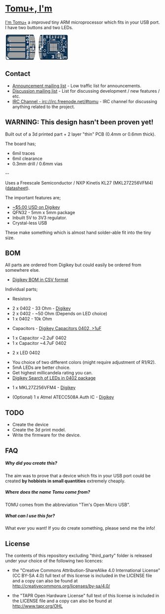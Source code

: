 
# [Tomu+, I'm](tomu.im)

[I'm Tomu+](tomu.im) a *improved* tiny ARM microprocessor which fits in your USB port.
I have two buttons and two LEDs.

![Tomu Front Render](img/tomu-front.png)
![Tomu Back Render](img/tomu-back.png)

## Contact

 * [Announcement mailing list](https://groups.google.com/forum/#!forum/tomu-announce/join) - Low traffic list for announcements.
 * [Discussion mailing list](https://groups.google.com/forum/#!forum/tomu-discuss/join) - List for discussing development / new features / etc.
 * [IRC Channel - irc://irc.freenode.net/#tomu](https://webchat.freenode.net/?channels=#tomu) - IRC channel for discussing anything related to the project.

## WARNING: This design hasn't been proven yet!

Built out of a 3d printed part + 2 layer "thin" PCB (0.4mm or 0.6mm thick).

The board has;
 * 6mil traces
 * 6mil clearance
 * 0.3mm drill / 0.6mm vias

--

Uses a Freescale Semiconductor / NXP Kinetis KL27 (MKL27Z256VFM4) ([datasheet](http://cache.freescale.com/files/32bit/doc/data_sheet/KL27P64M48SF6.pdf)).

The important features are;
 * [~$5.00 USD on Digikey](https://www.digikey.com.au/product-detail/en/freescale-semiconductor-nxp/MKL27Z256VFM4/MKL27Z256VFM4-ND/4988919)
 * QFN32 - 5mm x 5mm package
 * Inbuilt 5V to 3V3 regulator.
 * Crystal-less USB

These make something which is almost hand solder-able fit into the tiny size.

## BOM

All parts are ordered from Digikey but could easily be ordered from somewhere else.

 * [Digikey BOM in CSV format](bom-digikey.csv)

Individual parts;

 * Resistors
  - 2 x 0402 - 33 Ohm - [Digikey](https://www.digikey.com.au/short/35385r)
  - 2 x 0402 - ~50 Ohm (Depends on LED choice)
  - 1 x 0402 - 10k Ohm

 * Capacitors - [Digikey Capacitors 0402, >1uF](https://www.digikey.com.au/short/3m8r4z)
  - 1 x Capacitor ~2.2uF 0402
  - 1 x Capacitor ~4.7uF 0402

 * 2 x LED 0402
  - You choice of two different colors (might require adjustment of R1/R2).
  - 5mA LEDs are better choice.
  - Get highest millicandela rating you can.
  - [Digikey Search of LEDs in 0402 package](https://www.digikey.com.au/short/3m8rz0)

 * 1 x MKL27Z256VFM4 - [Digikey](https://www.digikey.com.au/short/353852)

 * (Optional) 1 x Atmel ATECC508A Auth IC - [Digikey](https://www.digikey.com.au/short/35385n)

## TODO

 * Create the device
 * Create the 3d print model.
 * Write the firmware for the device.

## FAQ

##### Why did you create this?

The aim was to prove that a device which fits in your USB port could be created
**by hobbists in small quantities** extremely cheaply.

##### Where does the name Tomu come from?

TOMU comes from the abbreviation "Tim's Open Micro USB".

##### What can I use this for?

What ever you want! If you do create something, please send me the info!

## License

The contents of this repository excluding "third_party" folder is released
under your choice of the following two licences:

 * the "Creative Commons Attribution-ShareAlike 4.0 International License"
   (CC BY-SA 4.0) full text of this license is included in the LICENSE file
   and a copy can also be found at
   http://creativecommons.org/licenses/by-sa/4.0/

 * the "TAPR Open Hardware License" full text of this license is included
   in the LICENSE file and a copy can also be found at
   http://www.tapr.org/OHL

